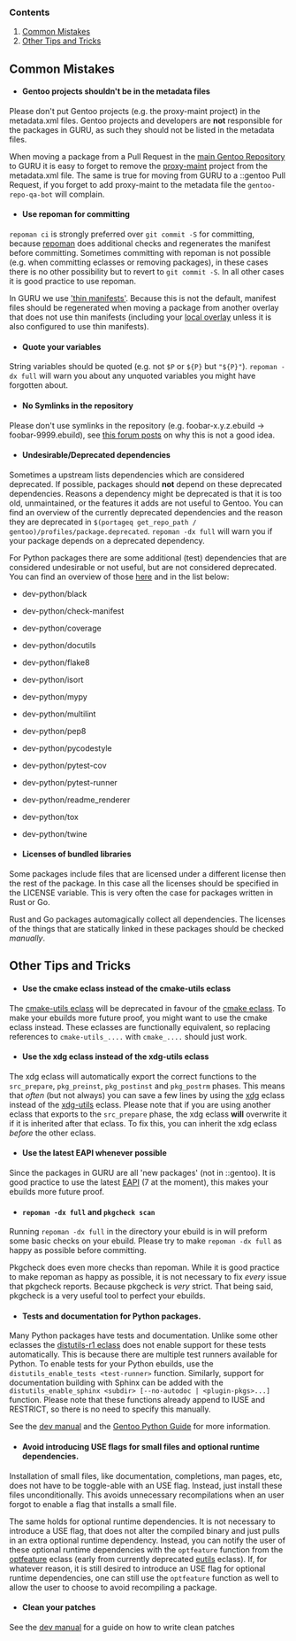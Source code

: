 ### Contents

1. [Common Mistakes](#CommMist)
2. [Other Tips and Tricks](#tips)

</td>
</tr></table>

## Common Mistakes <a name="CommMist"></a>

- #### Gentoo projects shouldn't be in the metadata files

Please don't put Gentoo projects (e.g. the proxy-maint project) in the metadata.xml files. Gentoo projects and developers are **not** responsible for the packages in GURU, as such they should not be listed in the metadata files.

When moving a package from a Pull Request in the [main Gentoo Repository](https://github.com/gentoo/gentoo) to GURU it is easy to forget to remove the [proxy-maint](https://wiki.gentoo.org/wiki/Project:Proxy_Maintainers) project from the metadata.xml file. The same is true for moving from GURU to a ::gentoo Pull Request, if you forget to add proxy-maint to the metadata file the `gentoo-repo-qa-bot` will complain.

- #### Use repoman for committing

`repoman ci` is strongly preferred over `git commit -S` for committing, because [repoman](https://wiki.gentoo.org/wiki/Repoman) does additional checks and regenerates the manifest before committing. Sometimes committing with repoman is not possible (e.g. when committing eclasses or removing packages), in these cases there is no other possibility but to revert to `git commit -S`. In all other cases it is good practice to use repoman.

In GURU we use ['thin manifests'](https://wiki.gentoo.org/wiki/Repository_format/package/Manifest#Thin_Manifest). Because this is not the default, manifest files should be regenerated when moving a package from another overlay that does not use thin manifests (including your [local overlay](https://wiki.gentoo.org/wiki/Custom_repository) unless it is also configured to use thin manifests).

- #### Quote your variables

String variables should be quoted (e.g. not `$P` or `${P}` but `"${P}"`). `repoman -dx full` will warn you about any unquoted variables you might have forgotten about.

- #### No Symlinks in the repository

Please don't use symlinks in the repository (e.g. foobar-x.y.z.ebuild -> foobar-9999.ebuild), see [this forum posts](https://forums.gentoo.org/viewtopic-t-1079126-start-0.html) on why this is not a good idea.

- #### Undesirable/Deprecated dependencies

Sometimes a upstream lists dependencies which are considered deprecated. If possible, packages should **not** depend on these deprecated dependencies. Reasons a dependency might be deprecated is that it is too old, unmaintained, or the features it adds are not useful to Gentoo. You can find an overview of the currently deprecated dependencies and the reason they are deprecated in `$(portageq get_repo_path / gentoo)/profiles/package.deprecated`. `repoman -dx full` will warn you if your package depends on a deprecated dependency.

For Python packages there are some additional (test) dependencies that are considered undesirable or not useful, but are not considered deprecated. You can find an overview of those [here](https://dev.gentoo.org/~mgorny/python-guide/distutils.html#enabling-tests) and in the list below:
- dev-python/black
- dev-python/check-manifest
- dev-python/coverage
- dev-python/docutils
- dev-python/flake8
- dev-python/isort
- dev-python/mypy
- dev-python/multilint
- dev-python/pep8
- dev-python/pycodestyle
- dev-python/pytest-cov
- dev-python/pytest-runner
- dev-python/readme_renderer
- dev-python/tox
- dev-python/twine

- #### Licenses of bundled libraries

Some packages include files that are licensed under a different license then the rest of the package. In this case all the licenses should be specified in the LICENSE variable. This is very often the case for packages written in Rust or Go.

Rust and Go packages automagically collect all dependencies. The licenses of the things that are statically linked in these packages should be checked *manually*.


## Other Tips and Tricks <a name="tips"></a>

- #### Use the cmake eclass instead of the cmake-utils eclass

The [cmake-utils eclass](https://devmanual.gentoo.org/eclass-reference/cmake-utils.eclass/index.html) will be deprecated in favour of the [cmake eclass](https://devmanual.gentoo.org/eclass-reference/cmake.eclass/index.html). To make your ebuilds more future proof, you might want to use the cmake eclass instead. These eclasses are functionally equivalent, so replacing references to `cmake-utils_....` with `cmake_....` should just work.

- #### Use the xdg eclass instead of the xdg-utils eclass

The xdg eclass will automatically export the correct functions to the `src_prepare`, `pkg_preinst`, `pkg_postinst` and `pkg_postrm` phases. This means that *often* (but not always) you can save a few lines by using the [xdg](https://devmanual.gentoo.org/eclass-reference/xdg.eclass/index.html) eclass instead of the [xdg-utils](https://devmanual.gentoo.org/eclass-reference/xdg-utils.eclass/index.html) eclass. Please note that if you are using another eclass that exports to the `src_prepare` phase, the xdg eclass **will** overwrite it if it is inherited after that eclass. To fix this, you can inherit the xdg eclass *before* the other eclass.

- #### Use the latest EAPI whenever possible

Since the packages in GURU are all 'new packages' (not in ::gentoo). It is good practice to use the latest [EAPI](https://devmanual.gentoo.org/ebuild-writing/eapi/index.html) (7 at the moment), this makes your ebuilds more future proof.

- #### `repoman -dx full` and `pkgcheck scan`

Running `repoman -dx full` in the directory your ebuild is in will preform some basic checks on your ebuild. Please try to make `repoman -dx full` as happy as possible before committing.

Pkgcheck does even more checks than repoman. While it is good practice to make repoman as happy as possible, it is not necessary to fix *every* issue that pkgcheck reports. Because pkgcheck is *very* strict. That being said, pkgcheck is a very useful tool to perfect your ebuilds.

- #### Tests and documentation for Python packages.

Many Python packages have tests and documentation. Unlike some other eclasses the [distutils-r1 eclass](https://devmanual.gentoo.org/eclass-reference/distutils-r1.eclass/index.html) does not enable support for these tests automatically. This is because there are multiple test runners available for Python. To enable tests for your Python ebuilds, use the `distutils_enable_tests <test-runner>` function. Similarly, support for documentation building with Sphinx can be added with the `distutils_enable_sphinx <subdir> [--no-autodoc | <plugin-pkgs>...]` function. Please note that these functions already append to IUSE and RESTRICT, so there is no need to specify this manually. 

See the [dev manual](https://devmanual.gentoo.org/eclass-reference/distutils-r1.eclass/index.html) and the [Gentoo Python Guide](https://dev.gentoo.org/~mgorny/python-guide/distutils.html) for more information.

- #### Avoid introducing USE flags for small files and optional runtime dependencies.

Installation of small files, like documentation, completions, man pages, etc, does not have to be toggle-able with an USE flag. Instead, just install these files unconditionally. This avoids unnecessary recompilations when an user forgot to enable a flag that installs a small file.

The same holds for optional runtime dependencies. It is not necessary to introduce a USE flag, that does not alter the compiled binary and just pulls in an extra optional runtime dependency. Instead, you can notify the user of these optional runtime dependencies with the `optfeature` function from the [optfeature](https://devmanual.gentoo.org/eclass-reference/optfeature.eclass/) eclass (early from currently deprecated [eutils](https://devmanual.gentoo.org/eclass-reference/eutils.eclass/) eclass). If, for whatever reason, it is still desired to introduce an USE flag for optional runtime dependencies, one can still use the `optfeature` function as well to allow the user to choose to avoid recompiling a package.

- #### Clean your patches

See the [dev manual](https://devmanual.gentoo.org/ebuild-writing/misc-files/patches/#clean-patch-howto) for a guide on how to write clean patches
